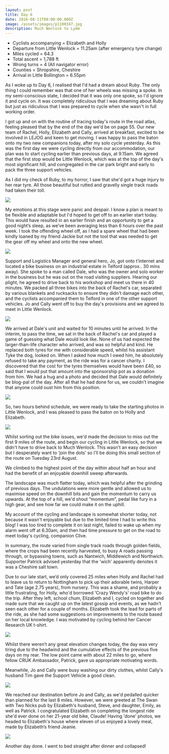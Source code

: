 ```yaml
---
layout: post
title: Day 6
date: 2016-08-11T00:00:00.000Z
image: /assets/images/p1100347.jpg
description: Much Wenlock to Lymm
---
```



* Cyclists accompanying = Elizabeth and Holly
* Departure from Little Wenlock = 11.25am (after emergency tyre change)
* Miles cycled = 64.3
* Total ascent = 1,788 ft&nbsp;
* Wrong turns = 4 (All navigator error)
* Counties = Shropshire, Cheshire
* Arrival in Little Bollington = 6.55pm&nbsp;


As I woke up to Day 6, I realised that I'd had a dream about Ruby. The only thing I could remember was that one of her wheels was missing a spoke. In my semi-conscious state, I decided that it was only one spoke, so I'd ignore it and cycle on. It was completely ridiculous that I was dreaming about Ruby but just as ridiculous that I was prepared to cycle when she wasn't in full working order.

I got up and on with the routine of tracing today's route in the road atlas, feeling pleased that by the end of the day we'd be on page 55. Our new team of Rachel, Holly, Elizabeth and Cally, arrived at breakfast, excited to be involved in LEJOG and keen to get moving. I was happy to pass the baton onto my two new companions today, after my solo cycle yesterday. As this was the first day we were cycling directly from our accommodation, our plan was to start cycling earlier than previous days, at 9.15am. We agreed that the first stop would be Little Wenlock, which was at the top of the day's most significant hill, and congregated in the car park bright and early to pack the three support vehicles.

As I did my check of Ruby, to my horror, I saw that she'd got a huge injury to her rear tyre. All those beautiful but rutted and gravelly single track roads had taken their toll.

![](/uploads/versions/img-3616---x----640-480x---.jpg)

My emotions at this stage were panic and despair. I know a plan is meant to be flexible and adaptable but I'd hoped to get off to an earlier start today. This would have resulted in an earlier finish and an opportunity to get a good night’s sleep, as we’ve been averaging less than 6 hours over the past week. I took the offending wheel off, as I had a spare wheel that had been kindly loaned by my friend Jackie but not the tool that was needed to get the gear off my wheel and onto the new wheel.

![](/uploads/versions/p1100341---x----960-1280x---.jpg)

Support and Logistics Manager and general hero, Jo, got onto t’internet and located a bike business on an industrial estate in Telford (approx.. 30 mins away). She spoke to a man called Dale, who was the owner and solo worker in the business but he was out on the road visiting suppliers. Hearing our plight, he agreed to drive back to his workshop and meet us there in 40 minutes. We packed all three bikes into the back of Rachel's car, separated by various blankets and rucksacks to ensure they didn't damage each other, and the cyclists accompanied them to Telford in one of the other support vehicles. Jo and Cally went off to buy the day's provisions and we agreed to meet in Little Wenlock.

![](/uploads/versions/p1100344---x----960-1280x---.jpg)

We arrived at Dale's unit and waited for 10 minutes until he arrived. In the interim, to pass the time, we sat in the back of Rachel's car and played a game of guessing what Dale would look like. None of us had expected the larger-than-life character who arrived, and was so helpful and kind. He replaced both tyres for me with considerable speed, whilst his assistant Tyke the dog, looked on. When I asked how much I owed him, he absolutely refused to take any payment, as the ride was for a cancer charity. I discovered that the cost for the tyres themselves would have been &pound;40, so said that I would put that amount into the sponsorship pot as a donation from him. We had a hug and a photo and decided that Dale would definitely be blog-pal of the day. After all that he had done for us, we couldn't imagine that anyone could oust him from this position.

![](/uploads/versions/img-3621-1---x----449-599x---.jpg)

So, two hours behind schedule, we were ready to take the starting photos in Little Wenlock, and I was pleased to pass the baton on to Holly and Elizabeth.&nbsp;

![](/uploads/versions/p1100351---x----1280-960x---.jpg)

Whilst sorting out the bike issues, we'd made the decision to miss out the first 9 miles of the route, and begin our cycling in Little Wenlock, so that we didn't have to drive back to Much Wenlock. This wasn't an easy decision but I desperately want to ‘join the dots’ so I'll be doing this small section of the route on Tuesday 23rd August.&nbsp;

We climbed to the highest point of the day within about half an hour and had the benefit of an enjoyable downhill sweep afterwards.&nbsp;

The landscape was much flatter today, which was helpful after the grinding of previous days. The undulations were more gentle and allowed us to maximise speed on the downhill bits and gain the momentum to carry us upwards. At the top of a hill, we'd shout “momentum”, pedal like fury in a high gear, and see how far we could make it on the uphill.&nbsp;

My account of the cycling and landscape is somewhat shorter today, not because it wasn't enjoyable but due to the limited time I had to write this blog! I was too tired to complete it on last night, failed to wake up when my alarm went off at 6.30am, and then had time pressure to get on the road to meet today's cycling, companion Clive.&nbsp;

In summary, the route varied from single track roads through golden fields, where the crops had been recently harvested, to busy A roads passing through, or bypassing towns, such as Nantwich, Middlewich and Northwich. Supporter Patrick advised yesterday that the 'wich' apparently denotes it was a Cheshire salt town.&nbsp;

Due to our late start, we’d only covered 25 miles when Holly and Rachel had to leave us to return to Nottingham to pick up their adorable twins, Harper and Tate (age 2.75 years), from nursery. This was a shame, and probably a little frustrating, for Holly, who'd borrowed 'Crazy Wendy's' road bike to do the trip. After they left, school chum, Elizabeth and I, cycled on together and made sure that we caught up on the latest gossip and events, as we hadn't seen each other for a couple of months. Elizabeth took the lead for parts of the ride, as she had some suggestions on improvements to the route based on her local knowledge. I was motivated by cycling behind her Cancer Research UK t-shirt.&nbsp;

![](/uploads/versions/img-3633---x----480-640x---.jpg)

Whilst there weren’t any great elevation changes today, the day was very tiring due to the headwind and the cumulative effects of the previous five days on my rear. The low point came with about 22 miles to go, where fellow CRUK Ambassador, Patrick, gave us appropriate motivating words.&nbsp;

Meanwhile, Jo and Cally were busy washing our dirty clothes, whilst Cally's husband Tim gave the Support Vehicle a good clean.

![](/uploads/versions/p1100374---x----960-1280x---.jpg)

We reached our destination before Jo and Cally, as we'd pedalled quicker than planned for the last 8 miles. However, we were greeted at The Swan with Two Nicks pub by Elizabeth's husband, Steve, and daughter, Emily, as well as Patrick. I congratulated Elizabeth on completing the longest ride she'd ever done on her 21-year old bike, Claude! Having 'done' photos, we headed to Elizabeth's house where eleven of us enjoyed a lovely meal, made by Elizabeth’s friend Jeanie.

![](/uploads/versions/img-3629---x----448-598x---.jpg)

Another day done. I went to bed straight after dinner and collapsed!&nbsp;